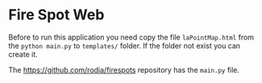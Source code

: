 # Fire Spot Web

Before to run this application you need copy the file `laPointMap.html` from the `python main.py` to `templates/` folder. If the folder not exist you can create it.

The https://github.com/rodia/firespots repository has the `main.py` file.